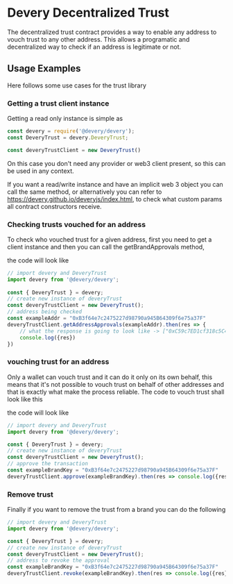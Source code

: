 # Devery Decentralized Trust

The decentralized trust contract provides a way to enable any address to vouch trust to any other address. 
This allows a programatic and decentralized way to check if an address is legitimate or not.

## Usage Examples

Here follows some use cases for the trust library

### Getting a trust client instance


Getting a read only instance is simple as

```javascript
const devery = require('@devery/devery');
const DeveryTrust = devery.DeveryTrust;

const deveryTrustClient = new DeveryTrust()
```

On this case you don't need any provider or web3 client present, so this can be used in any context.

If you want a read/write instance and have an implicit web 3 object you can call the same method, or alternatively
you can refer to https://devery.github.io/deveryjs/index.html, to check what custom params all contract constructors receive.



### Checking trusts vouched for an address

To check who vouched trust for a given address, first you need to get a client instance and then you can call the getBrandApprovals method,

the code will look like

```javascript
// import devery and DeveryTrust
import devery from '@devery/devery';
     
const { DeveryTrust } = devery;
// create new instance of deveryTrust
const deveryTrustClient = new DeveryTrust();
// address being checked
const exampleAddr = "0xB3f64e7c2475227d98790a945B64309f6e75a37F"
deveryTrustClient.getAddressApprovals(exampleAddr).then(res => {
    // what the response is going to look like -> ["0xC59c7ED1cf318c5C441Fb95a28a66b7E9Db09CbC", "0xC38e73FF84Cd24bE3c74Ee8e7AA191E29C025bd4"]
    console.log({res})
})
```

### vouching trust for an address

Only a wallet can vouch trust and it can do it only on its own behalf, this means that it's not possible to vouch trust on behalf of other addresses
and that is exactly what make the process reliable. The code to vouch trust shall look like this

the code will look like


```javascript
// import devery and DeveryTrust
import devery from '@devery/devery';

const { DeveryTrust } = devery;
// create new instance of deveryTrust
const deveryTrustClient = new DeveryTrust();
// approve the transaction
const exampleBrandKey = "0xB3f64e7c2475227d98790a945B64309f6e75a37F"
deveryTrustClient.approve(exampleBrandKey).then(res => console.log({res}))
```

### Remove trust

Finally if you want to remove the trust from a brand you can do the following

```javascript
// import devery and DeveryTrust
import devery from '@devery/devery';

const { DeveryTrust } = devery;
// create new instance of deveryTrust
const deveryTrustClient = new DeveryTrust();
// address to revoke the approval
const exampleBrandKey = "0xB3f64e7c2475227d98790a945B64309f6e75a37F"
deveryTrustClient.revoke(exampleBrandKey).then(res => console.log({res}))
```